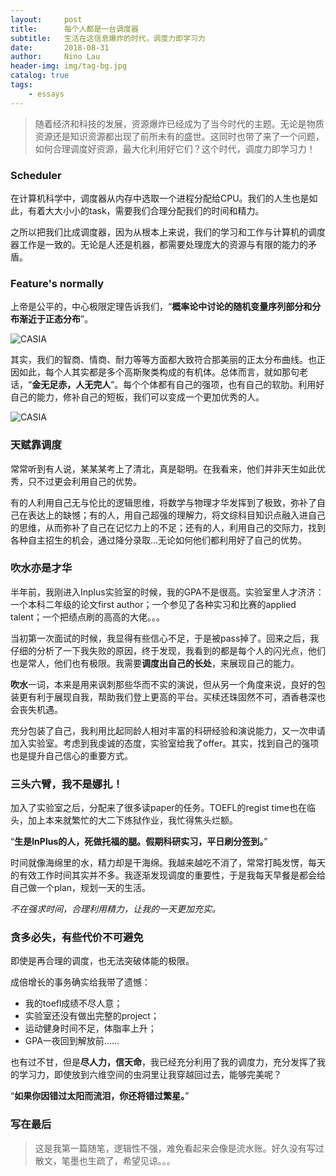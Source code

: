 ```yaml
---
layout:     post
title:      每个人都是一台调度器
subtitle:   生活在这信息爆炸的时代，调度力即学习力
date:       2018-08-31
author:     Nino Lau
header-img: img/tag-bg.jpg
catalog: true
tags:
    - essays
---
```


> 随着经济和科技的发展，资源爆炸已经成为了当今时代的主题。无论是物质资源还是知识资源都出现了前所未有的盛世。这同时也带了来了一个问题，如何合理调度好资源，最大化利用好它们？这个时代，调度力即学习力！


### Scheduler

在计算机科学中，调度器从内存中选取一个进程分配给CPU。我们的人生也是如此，有着大大小小的task，需要我们合理分配我们的时间和精力。

之所以把我们比成调度器，因为从根本上来说，我们的学习和工作与计算机的调度器工作是一致的。无论是人还是机器，都需要处理庞大的资源与有限的能力的矛盾。


### Feature's normally

上帝是公平的，中心极限定理告诉我们，“**概率论中讨论的随机变量序列部分和分布渐近于正态分布**”。

![CASIA](http://wx3.sinaimg.cn/mw690/bmiddle/006zGYyogy1fut2f8medaj31kw0jrtm3.jpg)

其实，我们的智商、情商、耐力等等方面都大致符合那美丽的正太分布曲线。也正因如此，每个人其实都是多个高斯聚类构成的有机体。总体而言，就如那句老话，“**金无足赤，人无完人**”。每个个体都有自己的强项，也有自己的软肋。利用好自己的能力，修补自己的短板，我们可以变成一个更加优秀的人。

![CASIA](http://wx3.sinaimg.cn/mw690/bmiddle/006zGYyogy1fut2f3ezegj30v40negwv.jpg)


### 天赋靠调度

常常听到有人说，某某某考上了清北，真是聪明。在我看来，他们并非天生如此优秀，只不过更会利用自己的优势。

有的人利用自己无与伦比的逻辑思维，将数学与物理才华发挥到了极致，弥补了自己在表达上的缺憾；有的人，用自己超强的理解力，将文综科目知识点融入进自己的思维，从而弥补了自己在记忆力上的不足；还有的人，利用自己的交际力，找到各种自主招生的机会，通过降分录取...无论如何他们都利用好了自己的优势。


### 吹水亦是才华

半年前，我刚进入Inplus实验室的时候，我的GPA不是很高。实验室里人才济济：一个本科二年级的论文first author；一个参见了各种实习和比赛的applied talent；一个把绩点刷的高高的大佬。。。

当初第一次面试的时候，我显得有些信心不足，于是被pass掉了。回来之后，我仔细的分析了一下我失败的原因，终于发现，我看到的都是每个人的闪光点，他们也是常人，他们也有极限。我需要**调度出自己的长处**，来展现自己的能力。

**吹水**一词，本来是用来讽刺那些华而不实的演说，但从另一个角度来说，良好的包装更有利于展现自我，帮助我们登上更高的平台。买椟还珠固然不可，酒香巷深也会丧失机遇。

充分包装了自己，我利用比起同龄人相对丰富的科研经验和演说能力，又一次申请加入实验室。考虑到我虔诚的态度，实验室给我了offer。其实，找到自己的强项也是提升自己信心的重要方式。


### 三头六臂，我不是娜扎！

加入了实验室之后，分配来了很多读paper的任务。TOEFL的regist time也在临头，加上本来就繁忙的大二下炼狱作业，我忙得焦头烂额。

“**生是InPlus的人，死做托福的腿。假期科研实习，平日刷分签到。**”

时间就像海绵里的水，精力却是干海绵。我越来越吃不消了，常常打盹发愣，每天的有效工作时间其实并不多。我逐渐发现调度的重要性，于是我每天早餐是都会给自己做一个plan，规划一天的生活。

*不在强求时间，合理利用精力，让我的一天更加充实。*


### 贪多必失，有些代价不可避免

即使是再合理的调度，也无法突破体能的极限。

成倍增长的事务确实给我带了遗憾：

* 我的toefl成绩不尽人意；
* 实验室还没有做出完整的project；
* 运动健身时间不足，体脂率上升；
* GPA一夜回到解放前......

也有过不甘，但是**尽人力，信天命**，我已经充分利用了我的调度力，充分发挥了我的学习力，即使放到六维空间的虫洞里让我穿越回过去，能够完美呢？

“**如果你因错过太阳而流泪，你还将错过繁星。**”

### 写在最后

> 这是我第一篇随笔，逻辑性不强，难免看起来会像是流水账。好久没有写过散文，笔墨也生疏了，希望见谅。。。

